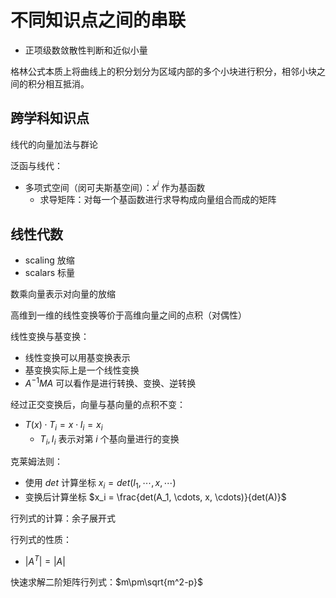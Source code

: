 # 不同知识点之间的串联

- 正项级数敛散性判断和近似小量

格林公式本质上将曲线上的积分划分为区域内部的多个小块进行积分，相邻小块之间的积分相互抵消。

## 跨学科知识点

线代的向量加法与群论

泛函与线代：

- 多项式空间（闵可夫斯基空间）：$x^i$ 作为基函数
  - 求导矩阵：对每一个基函数进行求导构成向量组合而成的矩阵

## 线性代数

- scaling 放缩
- scalars 标量

数乘向量表示对向量的放缩

高维到一维的线性变换等价于高维向量之间的点积（对偶性）

线性变换与基变换：

- 线性变换可以用基变换表示
- 基变换实际上是一个线性变换
- $A^{-1}MA$ 可以看作是进行转换、变换、逆转换

经过正交变换后，向量与基向量的点积不变：

- $T(x) \cdot T_i = x \cdot I_i = x_i$
  - $T_i, I_i$ 表示对第 $i$ 个基向量进行的变换

克莱姆法则：

- 使用 $det$ 计算坐标 $x_i = det(I_1, \cdots, x, \cdots)$
- 变换后计算坐标 $x_i = \frac{det(A_1, \cdots, x, \cdots)}{det(A)}$

行列式的计算：余子展开式

行列式的性质：

- $|A^T| = |A|$

快速求解二阶矩阵行列式：$m\pm\sqrt{m^2-p}$
